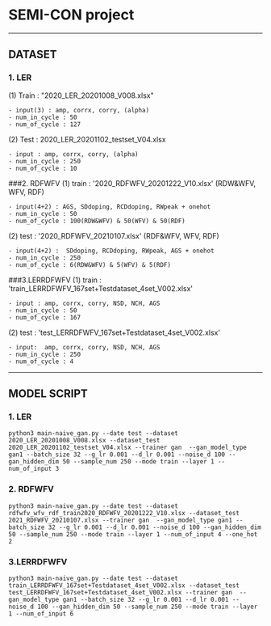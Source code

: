# SEMI-CON project

***

## DATASET
### 1. LER

(1) Train : "2020_LER_20201008_V008.xlsx"
```
- input(3) : amp, corrx, corry, (alpha)
- num_in_cycle : 50
- num_of_cycle : 127
```

(2) Test : 2020_LER_20201102_testset_V04.xlsx
```
- input : amp, corrx, corry, (alpha)
- num_in_cycle : 250
- num_of_cycle : 10
```

###2. RDFWFV
(1) train : '2020_RDFWFV_20201222_V10.xlsx' (RDW&WFV, WFV, RDF)
```
- input(4+2) : AGS, SDdoping, RCDdoping, RWpeak + onehot
- num_in_cycle : 50
- num_of_cycle : 100(RDW&WFV) & 50(WFV) & 50(RDF)
```

(2) test : '2020_RDFWFV_20210107.xlsx' (RDF&WFV, WFV, RDF)
```
- input(4+2) :  SDdoping, RCDdoping, RWpeak, AGS + onehot
- num_in_cycle : 250
- num_of_cycle : 6(RDW&WFV) & 5(WFV) & 5(RDF)
```


###3.LERRDFWFV
(1) train : 'train_LERRDFWFV_167set+Testdataset_4set_V002.xlsx'
```
- input : amp, corrx, corry, NSD, NCH, AGS
- num_in_cycle : 50
- num_of_cycle : 167
```

(2) test : 'test_LERRDFWFV_167set+Testdataset_4set_V002.xlsx'
```
- input:  amp, corrx, corry, NSD, NCH, AGS
- num_in_cycle : 250
- num_of_cycle : 4
```

***

## MODEL SCRIPT
### 1. LER

```
python3 main-naive_gan.py --date test --dataset 2020_LER_20201008_V008.xlsx --dataset_test 2020_LER_20201102_testset_V04.xlsx --trainer gan  --gan_model_type gan1 --batch_size 32 --g_lr 0.001 --d_lr 0.001 --noise_d 100 --gan_hidden_dim 50 --sample_num 250 --mode train --layer 1 --num_of_input 3
```


### 2. RDFWFV
```
python3 main-naive_gan.py --date test --dataset rdfwfv_wfv_rdf_train2020_RDFWFV_20201222_V10.xlsx --dataset_test 2021_RDFWFV_20210107.xlsx --trainer gan  --gan_model_type gan1 --batch_size 32 --g_lr 0.001 --d_lr 0.001 --noise_d 100 --gan_hidden_dim 50 --sample_num 250 --mode train --layer 1 --num_of_input 4 --one_hot 2
```

### 3.LERRDFWFV
```
python3 main-naive_gan.py --date test --dataset train_LERRDFWFV_167set+Testdataset_4set_V002.xlsx --dataset_test test_LERRDFWFV_167set+Testdataset_4set_V002.xlsx --trainer gan  --gan_model_type gan1 --batch_size 32 --g_lr 0.001 --d_lr 0.001 --noise_d 100 --gan_hidden_dim 50 --sample_num 250 --mode train --layer 1 --num_of_input 6
```


